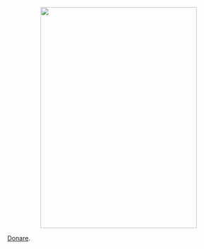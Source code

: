<div class="container">
<p style="text-align: center;"><img style="display: block; margin-left: auto; margin-right: auto;" src="https://irvin.redemptorismatercosenza.com/doc_hub/1016_Ant.-Magn.-25-dic.png" alt="" width="353.5" height="500" /><a href="https://www.redemptorismatercosenza.com/donazioni/it-IT">
</a></p>


<p><a href="https://www.mozilla.org/pt-BR/">Donare</a>.
</p>


